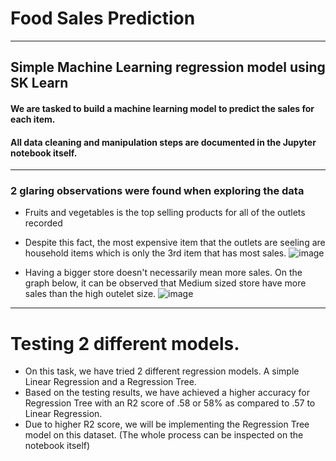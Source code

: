 # Food Sales Prediction
---
## Simple Machine Learning regression model using SK Learn

#### We are tasked to build a machine learning model to predict the sales for each item.
#### All data cleaning and manipulation steps are documented in the Jupyter notebook itself.
---
### 2 glaring observations were found when exploring the data

* Fruits and vegetables is the top selling products for all of the outlets recorded
* Despite this fact, the most expensive item that the outlets are seeling are household items which is only the 3rd item that has most sales.
![image](https://user-images.githubusercontent.com/110689453/202088358-6041a1c9-e456-42f9-ba4c-633080157882.png)

* Having a  bigger store doesn't necessarily mean more sales. On the graph below, it can be observed that Medium sized store have more sales than the high outelet size.
![image](https://user-images.githubusercontent.com/110689453/202088606-b1643dbb-9ecc-4c22-a1e5-67d0cbd49327.png)
---
# Testing 2 different models.
* On this task, we have tried 2 different regression models. A simple Linear Regression and a Regression Tree.
* Based on the testing results, we have achieved a higher accuracy for Regression Tree with an R2 score of .58 or 58% as compared to .57 to Linear Regression.
* Due to higher R2 score, we will be implementing the Regression Tree model on this dataset. 
(The whole process can be inspected on the notebook itself)
